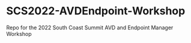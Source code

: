 # SCS2022-AVDEndpoint-Workshop
Repo for the 2022 South Coast Summit AVD and Endpoint Manager Workshop
